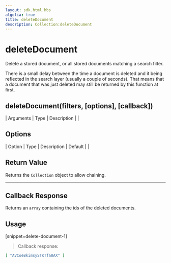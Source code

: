 ```yaml
---
layout: sdk.html.hbs
algolia: true
title: deleteDocument
description: Collection:deleteDocument
---
```


  

# deleteDocument
Delete a stored document, or all stored documents matching a search filter.

<aside class="notice">
There is a small delay between the time a document is deleted and it being reflected in the search layer (usually a couple of seconds). That means that a document that was just deleted may still be returned by this function at first.
</aside>


## deleteDocument(filters, [options], [callback])

| Arguments | Type | Description |
|
## Options

| Option | Type | Description | Default |
|
## Return Value

Returns the `Collection` object to allow chaining.

---

## Callback Response

Returns an `array` containing the ids of the deleted documents.

## Usage

[snippet=delete-document-1]
> Callback response:

```json
[ "AVCoeBkimsySTKTfa8AX" ]
```